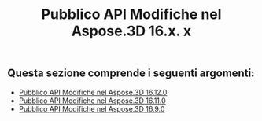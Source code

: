 ﻿---
title: Pubblico API Modifiche nel Aspose.3D 16.x. x
type: docs
weight: 20
url: /it/net/public-api-changes-in-aspose-3d-16-x-x/
---
## **Questa sezione comprende i seguenti argomenti:**
- [Pubblico API Modifiche nel Aspose.3D 16.12.0](/3d/it/net/public-api-changes-in-aspose-3d-16-12-0-html/)
- [Pubblico API Modifiche nel Aspose.3D 16.11.0](/3d/it/net/public-api-changes-in-aspose-3d-16-11-0-html/)
- [Pubblico API Modifiche nel Aspose.3D 16.9.0](/3d/it/net/public-api-changes-in-aspose-3d-16-9-0-html/)
